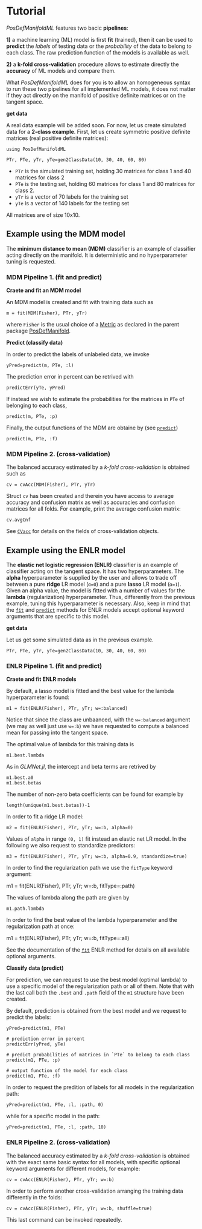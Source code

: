 # Tutorial

*PosDefManifoldML* features two bacic **pipelines**:

**1)** a machine learning (ML) model is first **fit** (trained), then it can be used to **predict** the *labels* of testing data or the *probability* of the data to belong to each class. The raw prediction function of the models is available as well.

**2)** a **k-fold cross-validation** procedure allows to estimate directly the **accuracy** of ML models and compare them.

What *PosDefManifoldML* does for you is to allow an homogeneous syntax to run these two pipelines for all implemented ML models,
it does not matter if they act directly on the manifold of positive definite matrices or on the tangent space.

**get data**

A real data example will be added soon. For now, let us create simulated data for a **2-class example**.
First, let us create symmetric positive definite matrices (real positive definite matrices):

```
using PosDefManifoldML

PTr, PTe, yTr, yTe=gen2ClassData(10, 30, 40, 60, 80)
```

- `PTr` is the simulated training set, holding 30 matrices for class 1 and 40 matrices for class 2
- `PTe` is the testing set, holding 60 matrices for class 1 and 80 matrices for class 2.
- `yTr` is a vector of 70 labels for the training set
- `yTe` is a vector of 140 labels for the testing set

All matrices are of size 10x10.

## Example using the MDM model

The **minimum distance to mean (MDM)** classifier is an example of classifier acting directly on the manifold. It is deterministic and no hyperparameter
tuning is requested.

### MDM Pipeline 1. (fit and predict)

**Craete and fit an MDM model**

An MDM model is created and fit with training data such as

```
m = fit(MDM(Fisher), PTr, yTr)
```

where `Fisher` is the usual choice of a [Metric](https://marco-congedo.github.io/PosDefManifold.jl/dev/MainModule/#Metric::Enumerated-type-1)
as declared in the parent package [PosDefManifold](https://marco-congedo.github.io/PosDefManifold.jl/dev/).


**Predict (classify data)**

In order to predict the labels of unlabeled data, we invoke

```
yPred=predict(m, PTe, :l)
```

The prediction error in percent can be retrived with

```
predictErr(yTe, yPred)
```

If instead we wish to estimate the probabilities for the matrices in `PTe` of belonging to each class,

```
predict(m, PTe, :p)
```

Finally, the output functions of the MDM are obtaine by (see [`predict`](@ref))

```
predict(m, PTe, :f)
```

### MDM Pipeline 2. (cross-validation)

The balanced accuracy estimated by a *k-fold cross-validation* is obtained
such as

```
cv = cvAcc(MDM(Fisher), PTr, yTr)
```

Struct `cv` has been created and therein you have access to average accuracy and confusion matrix as well as accuracies
and confusion matrices for all folds. For example,
print the average confusion matrix:

```
cv.avgCnf
```

See [`CVacc`](@ref) for details on the fields of cross-validation objects.

## Example using the ENLR model

The **elastic net logistic regression (ENLR)** classifier is an example of classifier acting on the tangent space. It has two hyperparameters. The **alpha** hyperparameter is supplied by the user and allows to trade off
between a pure **ridge** LR model (``α=0``) and a pure **lasso** LR model
(``α=1``). Given an alpha value, the model is fitted with a number of values for the **lambda** (regularization)
hyperparameter. Thus, differently from the previous example, tuning this hyperparameter is necessary. Also, keep in mind
that the [`fit`](@ref) and [`predict`](@ref) methods for ENLR models accept optional keyword arguments that are specific to this model.

**get data**

Let us get some simulated data as in the previous example.

```
PTr, PTe, yTr, yTe=gen2ClassData(10, 30, 40, 60, 80)
```

### ENLR Pipeline 1. (fit and predict)

**Craete and fit ENLR models**

By default, a lasso model is fitted and the best value
for the lambda hyperparameter is found:

```
m1 = fit(ENLR(Fisher), PTr, yTr; w=:balanced)
```

Notice that since the class are unbaanced, with the `w=:balanced`
argument (we may as well just use `w=:b`) we have requested to compute a balanced mean for passing into the tangent space.

The optimal value of lambda for this training data is

```
m1.best.lambda
```

As in *GLMNet.jl*, the intercept and beta terms are retrived by
```
m1.best.a0
m1.best.betas
```

The number of non-zero beta coefficients can be found for example by

```
length(unique(m1.best.betas))-1
```

In order to fit a ridge LR model:

```
m2 = fit(ENLR(Fisher), PTr, yTr; w=:b, alpha=0)
```

Values of `alpha` in range ``(0, 1)`` fit instead an elastic net LR model. In the following we also request to standardize predictors:

```
m3 = fit(ENLR(Fisher), PTr, yTr; w=:b, alpha=0.9, standardize=true)
```

In order to find the regularization path we use the
`fitType` keyword argument:

m1 = fit(ENLR(Fisher), PTr, yTr; w=:b, fitType=:path)

The values of lambda along the path are given by

```
m1.path.lambda
```

In order to find the best value of the lambda hyperparameter and the regularization path at once:

m1 = fit(ENLR(Fisher), PTr, yTr; w=:b, fitType=:all)

See the documentation of the [`fit`](@ref) ENLR method for
details on all available optional arguments.


**Classify data (predict)**

For prediction, we can request to use the best model (optimal lambda) to use a specific model of the regularization path or all of them.
Note that with the last call both the `.best` and `.path` field of the `m1` structure have been created.

By default, prediction is obtained from the best model
and we request to predict the labels:

```
yPred=predict(m1, PTe)

# prediction error in percent
predictErr(yPred, yTe)

# predict probabilities of matrices in `PTe` to belong to each class
predict(m1, PTe, :p)

# output function of the model for each class
predict(m1, PTe, :f)
```

In order to request the predition of labels for all models
in the regularization path:

```
yPred=predict(m1, PTe, :l, :path, 0)
```

while for a specific model in the path:

```
yPred=predict(m1, PTe, :l, :path, 10)
```

### ENLR Pipeline 2. (cross-validation)

The balanced accuracy estimated by a *k-fold cross-validation* is obtained with the exact same basic syntax for all models, with
specific optional keyword arguments for different models, for example:

```
cv = cvAcc(ENLR(Fisher), PTr, yTr; w=:b)
```

In order to perform another cross-validation
arranging the training data differently in the folds:

```
cv = cvAcc(ENLR(Fisher), PTr, yTr; w=:b, shuffle=true)
```

This last command can be invoked repeatedly.
